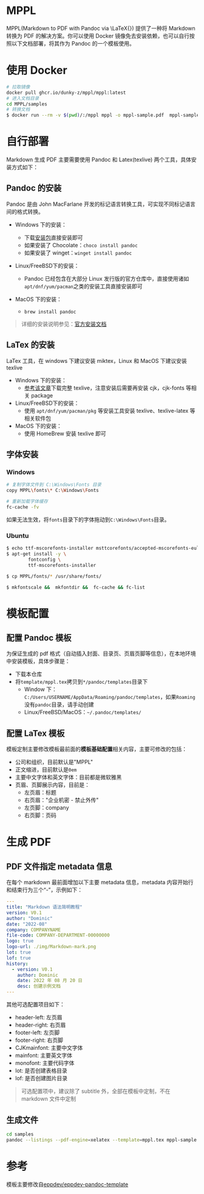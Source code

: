 # MPPL

MPPL(Markdown to PDF with Pandoc via \LaTeX{}) 提供了一种将 Markdown 转换为 PDF 的解决方案。你可以使用 Docker 镜像免去安装依赖，也可以自行按照以下文档部署，将其作为 Pandoc 的一个模板使用。

# 使用 Docker

```bash
# 拉取镜像
docker pull ghcr.io/dunky-z/mppl/mppl:latest
# 进入文档目录
cd MPPL/samples
# 转换文档
$ docker run --rm -v $(pwd)/:/mppl mppl -o mppl-sample.pdf  mppl-sample.md        
```

# 自行部署

Markdown 生成 PDF 主要需要使用 Pandoc 和 Latex(texlive) 两个工具，具体安装方式如下：

## Pandoc 的安装

Pandoc 是由 John MacFarlane 开发的标记语言转换工具，可实现不同标记语言间的格式转换。

- Windows 下的安装：
  - 下载[安装包](https://github.com/jgm/pandoc/releases)直接安装即可
  - 如果安装了 Chocolate：`choco install pandoc`
  - 如果安装了 winget：`winget install pandoc`

- Linux/FreeBSD下的安装：
  - Pandoc 已经包含在大部分 Linux 发行版的官方仓库中，直接使用诸如`apt/dnf/yum/pacman`之类的安装工具直接安装即可
  
- MacOS 下的安装：
  - `brew install pandoc`

> 详细的安装说明参见：[官方安装文档](https://pandoc.org/installing.html)

## LaTex 的安装

LaTex 工具，在 windows 下建议安装 miktex，Linux 和 MacOS 下建议安装 texlive

- Windows 下的安装：
  - [参考该文章](https://zhuanlan.zhihu.com/p/41855480)下载完整 texlive，注意安装后需要再安装 cjk，cjk-fonts 等相关 package
- Linux/FreeBSD下的安装：
  - 使用 `apt/dnf/yum/pacman/pkg` 等安装工具安装 texlive、texlive-latex 等相关软件包
- MacOS 下的安装：
  - 使用 HomeBrew 安装 texlive 即可

## 字体安装

### Windows

```bash
# 复制字体文件到 C:\Windows\Fonts 目录
copy MPPL\fonts\* C:\Windows\Fonts

# 重新加载字体缓存
fc-cache -fv
```

如果无法生效，将`fonts`目录下的字体拖动到`C:\Windows\Fonts`目录。

### Ubuntu

```bash
$ echo ttf-mscorefonts-installer msttcorefonts/accepted-mscorefonts-eula select true | debconf-set-selections
$ apt-get install -y \
        fontconfig \
        ttf-mscorefonts-installer

$ cp MPPL/fonts/* /usr/share/fonts/

$ mkfontscale &&  mkfontdir &&  fc-cache && fc-list
```

# 模板配置

## 配置 Pandoc 模板

为保证生成的 pdf 格式（自动插入封面、目录页、页眉页脚等信息），在本地环境中安装模板，具体步骤是：

- 下载本仓库
- 将`template/mppl.tex`拷贝到`*/pandoc/templates`目录下
  - Window 下：`C:/Users/USERNAME/AppData/Roaming/pandoc/templates`，如果`Roaming`没有`pandoc`目录，请手动创建
  - Linux/FreeBSD/MacOS：`~/.pandoc/templates/`

## 配置 LaTex 模板

模板定制主要修改模板最前面的**模板基础配置**相关内容，主要可修改的包括：

- 公司和组织，目前默认是"MPPL"
- 正文缩进，目前默认是`0em`
- 主要中文字体和英文字体：目前都是微软雅黑
- 页眉、页脚展示内容，目前是：
  - 左页眉：标题
  - 右页眉："企业机密 - 禁止外传"
  - 左页脚：company
  - 右页脚：页码

# 生成 PDF

## PDF 文件指定 metadata 信息

在每个 markdown 最前面增加以下主要 metadata 信息，metadata 内容开始行和结束行为三个“-”，示例如下：

```yml
---
title: "Markdown 语法简明教程"
version: V0.1
author: "Dominic"
date: "2022-08"
company: COMPANYNAME
file-code: COMPANY-DEPARTMENT-00000000
logo: true
logo-url: ./img/Markdown-mark.png
lot: true
lof: true
history:
  - version: V0.1
    author: Dominic
    date: 2022 年 08 月 20 日
    desc: 创建示例文档
---
```

其他可选配置项目如下：

- header-left: 左页眉
- header-right: 右页眉
- footer-left: 左页脚
- footer-right: 右页脚
- CJKmainfont: 主要中文字体
- mainfont: 主要英文字体
- monofont: 主要代码字体
- lot: 是否创建表格目录
- lof: 是否创建图片目录

> 可选配置项中，建议除了 subtitle 外，全部在模板中定制，不在 markdown 文件中定制

## 生成文件

```bash
cd samples
pandoc --listings --pdf-engine=xelatex --template=mppl.tex mppl-sample.md -o mppl-sample.pdf
```

# 参考

模板主要修改自[eppdev/eppdev-pandoc-template](https://github.com/eppdev/eppdev-pandoc-template)
